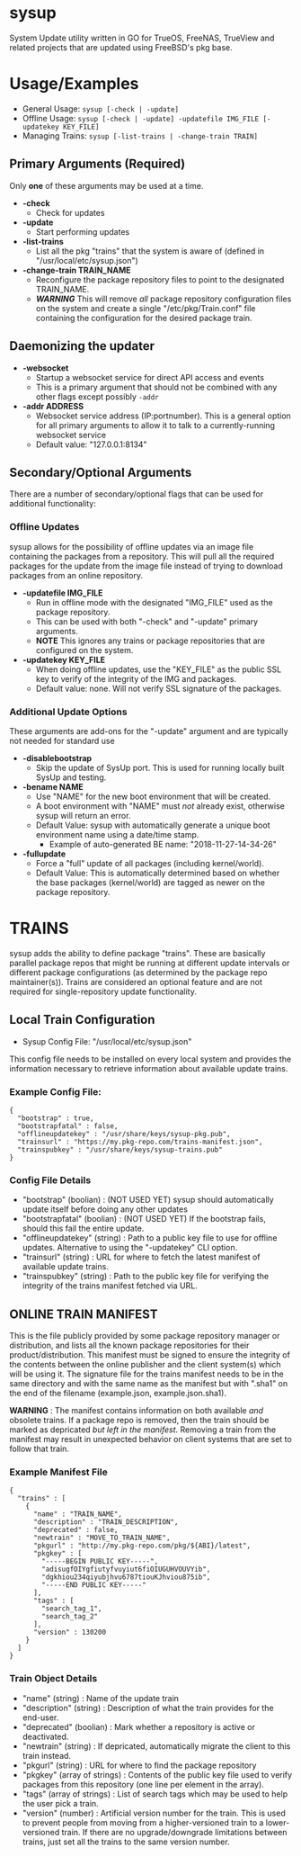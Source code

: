 # sysup
System Update utility written in GO for TrueOS, FreeNAS, TrueView and related projects that are updated using FreeBSD's pkg base.

# Usage/Examples
- General Usage:
`sysup [-check | -update]`
- Offline Usage:
`sysup [-check | -update] -updatefile IMG_FILE [-updatekey KEY_FILE]`
- Managing Trains:
`sysup [-list-trains | -change-train TRAIN]`

## Primary Arguments (Required)
Only **one** of these arguments may be used at a time.
- **-check**
   - Check for updates
- **-update**
   - Start performing updates
- **-list-trains**
   - List all the pkg "trains" that the system is aware of (defined in "/usr/local/etc/sysup.json")
- **-change-train TRAIN_NAME**
   - Reconfigure the package repository files to point to the designated TRAIN_NAME.
   - ***WARNING*** This will remove *all* package repository configuration files on the system and create a single "/etc/pkg/Train.conf" file containing the configuration for the desired package train.

## Daemonizing the updater
- **-websocket**
   - Startup a websocket service for direct API access and events
   - This is a primary argument that should not be combined with any other flags except possibly `-addr`
- **-addr ADDRESS**
   - Websocket service address (IP:portnumber). This is a general option for all primary arguments to allow it to talk to a currently-running websocket service
   - Default value: "127.0.0.1:8134"
   
## Secondary/Optional Arguments
There are a number of secondary/optional flags that can be used for additional functionality:

### Offline Updates
sysup allows for the possibility of offline updates via an image file containing the packages from a repository. This will pull all the required packages for the update from the image file instead of trying to download packages from an online repository.
- **-updatefile IMG_FILE**
   - Run in offline mode with the designated "IMG_FILE" used as the package repository.
   - This can be used with both "-check" and "-update" primary arguments.
   - **NOTE** This ignores any trains or package repositories that are configured on the system.
- **-updatekey KEY_FILE**
   - When doing offline updates, use the "KEY_FILE" as the public SSL key to verify of the integrity of the IMG and packages.
   - Default value: none. Will not verify SSL signature of the packages.
   
### Additional Update Options
These arguments are add-ons for the "-update" argument and are typically not needed for standard use
- **-disablebootstrap**
   - Skip the update of SysUp port. This is used for running locally built SysUp and testing.
- **-bename NAME**
   - Use "NAME" for the new boot environment that will be created.
   - A boot environment with "NAME" must *not* already exist, otherwise sysup will return an error.
   - Default Value: sysup with automatically generate a unique boot environment name using a date/time stamp.
      - Example of auto-generated BE name: "2018-11-27-14-34-26"
- **-fullupdate**
   - Force a "full" update of all packages (including kernel/world).
   - Default Value: This is automatically determined based on whether the base packages (kernel/world) are tagged as newer on the package repository.

# TRAINS
sysup adds the ability to define package "trains". These are basically parallel package repos that might be running at different update intervals or different package configurations (as determined by the package repo maintainer(s)). Trains are considered an optional feature and are not required for single-repository update functionality.

## Local Train Configuration
- Sysup Config File: "/usr/local/etc/sysup.json"
 
This config file needs to be installed on every local system and provides the information necessary to retrieve information about available update trains.
 
### Example Config File:
```
{
  "bootstrap" : true,
  "bootstrapfatal" : false,
  "offlineupdatekey" : "/usr/share/keys/sysup-pkg.pub",
  "trainsurl" : "https://my.pkg-repo.com/trains-manifest.json",
  "trainspubkey" : "/usr/share/keys/sysup-trains.pub"
}
```

### Config File Details
- "bootstrap" (boolian) : (NOT USED YET) sysup should automatically update itself before doing any other updates
- "bootstrapfatal" (boolian) : (NOT USED YET) If the bootstrap fails, should this fail the entire update.
- "offlineupdatekey" (string) : Path to a public key file to use for offline updates. Alternative to using the "-updatekey" CLI option.
- "trainsurl" (string) : URL for where to fetch the latest manifest of available update trains.
- "trainspubkey" (string) : Path to the public key file for verifying the integrity of the trains manifest fetched via URL.

## ONLINE TRAIN MANIFEST
This is the file publicly provided by some package repository manager or distribution, and lists all the known package repositories for their product/distribution. This manifest must be signed to ensure the integrity of the contents between the online publisher and the client system(s) which will be using it. The signature file for the trains manifest needs to be in the same directory and with the same name as the manifest but with ".sha1" on the end of the filename (example.json, example.json.sha1).

**WARNING** : The manifest contains information on both available *and* obsolete trains. If a package repo is removed, then the train should be marked as depricated *but left in the manifest*. Removing a train from the manifest may result in unexpected behavior on client systems that are set to follow that train.

### Example Manifest File
```
{
  "trains" : [
    {
      "name" : "TRAIN_NAME",
      "description" : "TRAIN_DESCRIPTION",
      "deprecated" : false,
      "newtrain" : "MOVE_TO_TRAIN_NAME",
      "pkgurl" : "http://my.pkg-repo.com/pkg/${ABI}/latest",
      "pkgkey" : [
        "-----BEGIN PUBLIC KEY-----",
        "adisugfOIYgfiutyfvuyiut6fiOIUGUHVOUVYib",
        "dgkhiou234qiyubjhvu6787tiouKJhviou875ib",
        "-----END PUBLIC KEY-----"
      ],
      "tags" : [
        "search_tag_1",
        "search_tag_2"
      ],
      "version" : 130200
    }
  ]
}
```

### Train Object Details
- "name" (string) : Name of the update train
- "description" (string) : Description of what the train provides for the end-user.
- "deprecated" (boolian) : Mark whether a repository is active or deactivated.
- "newtrain" (string) : If depricated, automatically migrate the client to this train instead.
- "pkgurl" (string) : URL for where to find the package repository
- "pkgkey" (array of strings) : Contents of the public key file used to verify packages from this repository (one line per element in the array).
- "tags" (array of strings) : List of search tags which may be used to help the user pick a train.
- "version" (number) : Artificial version number for the train. This is used to prevent people from moving from a higher-versioned train to a lower-versioned train. If there are no upgrade/downgrade limitations between trains, just set all the trains to the same version number.
